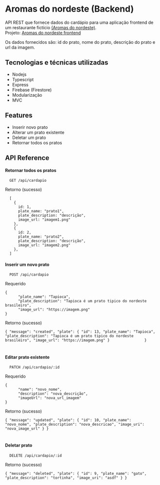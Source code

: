 
# Aromas do nordeste (Backend)
API REST que fornece dados do cardápio para uma aplicação frontend de um restaurante fictício [(Aromas do nordeste)](https://hitalloazevedo.github.io/aromas-do-nordeste-frontend/).  
Projeto: [Aromas do nordeste frontend](https://github.com/hitalloazevedo/aromas-do-nordeste-frontend)

Os dados fornecidos são: id do prato, nome do prato, descrição do prato e url da imagem. 

## Tecnologias e técnicas utilizadas

- Nodejs
- Typescript
- Express
- Firebase (Firestore)
- Modularização
- MVC

## Features

- Inserir novo prato
- Alterar um prato existente
- Deletar um prato
- Retornar todos os pratos

## API Reference

#### Retornar todos os pratos

```http
  GET /api/cardapio
```
Retorno (sucesso)
```
  [
    {
      id: 1,
      plate_name: "prato1",
      plate_description: "descrição",
      image_url: "imagem1.png"
    },
    {
      id: 2,
      plate_name: "prato2",
      plate_description: "descrição",
      image_url: "imagem2.png"
    }, 
  ]
```
#### Inserir um novo prato

```http
  POST /api/cardapio
```
Requerido
```
{
  	  "plate_name": "Tapioca",
	  "plate_description": "Tapioca é um prato tipico do nordeste brasileiro",
	  "image_url": "https://imagem.png"
}
```
Retorno (sucesso)

`{
	"message": "created",
	"plate": {
		"id": 13,
		"plate_name": "Tapioca",
		"plate_description": "Tapioca é um prato tipico do nordeste brasileiro",
		"image_url": "https://imagem.png"
	}				
}`
#		
#### Editar prato existente
```http
  PATCH /api/cardapio/:id
```
Requerido
```
{
  	  "name": "novo_nome",
	  "description": "nova_descrição",
	  "imageUrl": "nova_url_imagem"
}
```
Retorno (sucesso)

`{
	"message": "updated",
	"plate": {
		"id": 10,
		"plate_name": "novo_nome",
		"plate_description": "nova_descricao",
		"image_uri": "nova_image_url"
	}
}`
#
#### Deletar prato
```http
  DELETE /api/cardapio/:id
```

Retorno (sucesso)

`{
	"message": "deleted",
	"plate": {
		"id": 9,
		"plate_name": "gato",
		"plate_description": "tortinha",
		"image_uri": "asdf"
	}
}`
#


